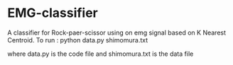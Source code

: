 EMG-classifier
==============

A classifier for Rock-paer-scissor using on emg signal based on K Nearest Centroid.
To run : python data.py shimomura.txt

where data.py is the code file and shimomura.txt is the data file



